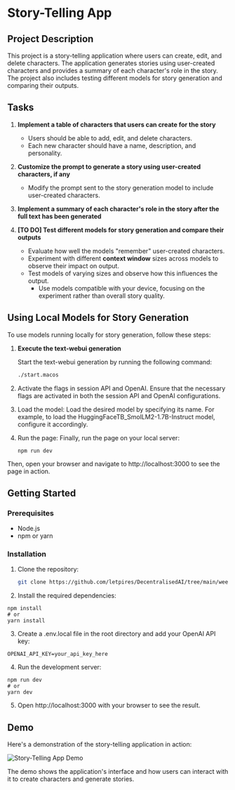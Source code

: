 # Story-Telling App

## Project Description

This project is a story-telling application where users can create, edit, and delete characters. The application generates stories using user-created characters and provides a summary of each character's role in the story. The project also includes testing different models for story generation and comparing their outputs.

## Tasks


1. **Implement a table of characters that users can create for the story**
   - Users should be able to add, edit, and delete characters.
   - Each new character should have a name, description, and personality.

2. **Customize the prompt to generate a story using user-created characters, if any**
   - Modify the prompt sent to the story generation model to include user-created characters.

3. **Implement a summary of each character's role in the story after the full text has been generated**
4. **[TO DO] Test different models for story generation and compare their outputs**
   - Evaluate how well the models "remember" user-created characters.
   - Experiment with different **context window** sizes across models to observe their impact on output.
   - Test models of varying sizes and observe how this influences the output.
     - Use models compatible with your device, focusing on the experiment rather than overall story quality.


## Using Local Models for Story Generation

To use models running locally for story generation, follow these steps:

1. **Execute the text-webui generation**

   Start the text-webui generation by running the following command:
   ```sh
   ./start.macos

2. Activate the flags in session API and OpenAI. Ensure that the necessary flags are activated in both the session API and OpenAI configurations.

3. Load the model: Load the desired model by specifying its name. For example, to load the HuggingFaceTB_SmolLM2-1.7B-Instruct model, configure it accordingly.

4. Run the page: Finally, run the page on your local server:

   ```npm run dev```

Then, open your browser and navigate to http://localhost:3000 to see the page in action.



## Getting Started

### Prerequisites

- Node.js
- npm or yarn

### Installation

1. Clone the repository:
   ```sh
   git clone https://github.com/letpires/DecentralisedAI/tree/main/week3

2. Install the required dependencies:

```
npm install
# or
yarn install
```

3. Create a .env.local file in the root directory and add your OpenAI API key:

```
OPENAI_API_KEY=your_api_key_here
```

4. Run the development server:
```
npm run dev
# or
yarn dev
```

5. Open http://localhost:3000 with your browser to see the result.

## Demo

Here's a demonstration of the story-telling application in action:

![Story-Telling App Demo](test.gif)

The demo shows the application's interface and how users can interact with it to create characters and generate stories.